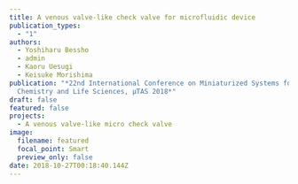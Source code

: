 ```yaml
---
title: A venous valve-like check valve for microfluidic device
publication_types:
  - "1"
authors:
  - Yoshiharu Bessho
  - admin
  - Kaoru Uesugi
  - Keisuke Morishima
publication: "*22nd International Conference on Miniaturized Systems for
  Chemistry and Life Sciences, µTAS 2018*"
draft: false
featured: false
projects:
  - A venous valve-like micro check valve
image:
  filename: featured
  focal_point: Smart
  preview_only: false
date: 2018-10-27T00:18:40.144Z
---
```

